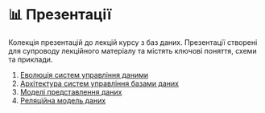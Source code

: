 # 📊 Презентації

Колекція презентацій до лекцій курсу з баз даних. Презентації створені для супроводу лекційного матеріалу та містять ключові поняття, схеми та приклади.

1. [Еволюція систем управління даними](presentation-01.md)
2. [Архітектура систем управління базами даних](presentation-02.md)
3. [Моделі представлення даних](presentation-03.md)
4. [Реляційна модель даних](presentation-04.md)
